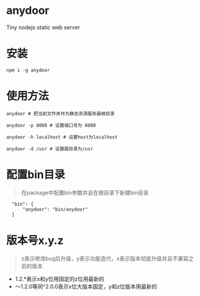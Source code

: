 # anydoor
Tiny nodejs static web server
# 安装
```
npm i -g anydoor
```
# 使用方法
```
anydoor # 把当前文件夹作为静态资源服务器根目录

anydoor -p 8080 # 设置端口号为 8080

anydoor -h localhost # 设置host为localhost

anydoor -d /usr # 设置跟目录为/usr
```
# 配置bin目录
> 在package中配置bin参数并且在根目录下新建bin目录
```
  "bin": {
      "anydoor": "bin/anydoor"
  }
```
# 版本号x.y.z
> z表示修改bug后升级，y表示功能迭代，x表示版本彻底升级并且不兼容之前的版本
- 1.2.*表示x和y位用固定的z位用最新的
- ～1.2.0等同^2.0.0表示x位大版本固定，y和z位版本用最新的
